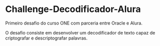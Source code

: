 # Challenge-Decodificador-Alura
Primeiro desafio do curso ONE com parceria entre Oracle e Alura.

O desafio consiste em desenvolver um decodificador de texto capaz de criptografar e descriptografar palavras.
